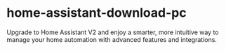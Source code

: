 # home-assistant-download-pc
Upgrade to Home Assistant V2 and enjoy a smarter, more intuitive way to manage your home automation with advanced features and integrations.

